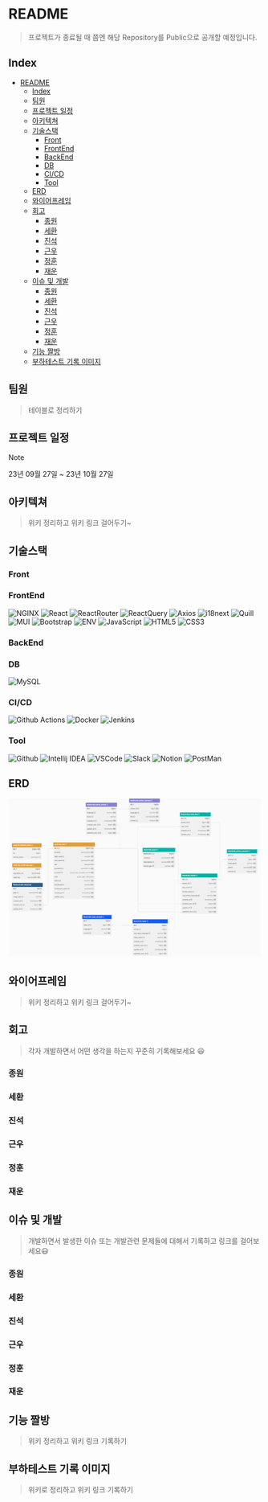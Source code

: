 # README

> 프로젝트가 종료될 때 쯤엔 해당 Repository를 Public으로 공개할 예정입니다.

## Index

- [README](#readme)
  - [Index](#index)
  - [팀원](#팀원)
  - [프로젝트 일정](#프로젝트-일정)
  - [아키텍쳐](#아키텍쳐)
  - [기술스택](#기술스택)
    - [Front](#front)
    - [FrontEnd](#frontend)
    - [BackEnd](#backend)
    - [DB](#db)
    - [CI/CD](#cicd)
    - [Tool](#tool)
  - [ERD](#erd)
  - [와이어프레임](#와이어프레임)
  - [회고](#회고)
    - [종원](#종원)
    - [세환](#세환)
    - [진석](#진석)
    - [근우](#근우)
    - [정훈](#정훈)
    - [재운](#재운)
  - [이슈 및 개발](#이슈-및-개발)
    - [종원](#종원-1)
    - [세환](#세환-1)
    - [진석](#진석-1)
    - [근우](#근우-1)
    - [정훈](#정훈-1)
    - [재운](#재운-1)
  - [기능 짤방](#기능-짤방)
  - [부하테스트 기록 이미지](#부하테스트-기록-이미지)

## 팀원

> 테이블로 정리하기

## 프로젝트 일정

> [!NOTE]
> 23년 09월 27일 ~ 23년 10월 27일

## 아키텍쳐

> 위키 정리하고 위키 링크 걸어두기~

## 기술스택

### Front

### FrontEnd

![NGINX](https://img.shields.io/badge/NGINX-009639?style=flat&logo=NGINX&logoColor=white)
![React](https://img.shields.io/badge/React-v.18-61DAFB?style=flat&logo=React&logoColor=white)
![ReactRouter](https://img.shields.io/badge/ReactRouter-v.6-CA4245?style=flat&logo=React_Router&logoColor=white)
![ReactQuery](https://img.shields.io/badge/ReactQuery-v.6-FF4154?style=flat&logo=React_Query&logoColor=white)
![Axios](https://img.shields.io/badge/Axios-5A29E4?style=flat&logo=Axios&logoColor=white)
![i18next](https://img.shields.io/badge/i18next-26A69A?style=flat&logo=i18next&logoColor=white)
![Quill](https://img.shields.io/badge/React-Quill-green)
![MUI](https://img.shields.io/badge/MUI-007FFF?style=flat&logo=MUI&logoColor=white)
![Bootstrap](https://img.shields.io/badge/Bootstrap-v.5-7952B3?style=flat&logo=Bootstrap&logoColor=white)
![ENV](https://img.shields.io/badge/.env-ECD53F?style=flat&logo=.env&logoColor=white)
![JavaScript](https://img.shields.io/badge/JavaScript-E7DF1E?style=flat&logo=javascript&logoColor=white)
![HTML5](https://img.shields.io/badge/html-5-E34F26?style=flat&logo=html5&logoColor=white)
![CSS3](https://img.shields.io/badge/css-3-1572B6?style=flat&logo=css3&logoColor=white)

### BackEnd

### DB

![MySQL](https://img.shields.io/badge/MySQL-v.8.0.33-4479A1?style=flat&logo=MySQL&logoColor=white)

### CI/CD

![Github Actions](https://img.shields.io/badge/Github_Actions-2088FF?style=flat&logo=Github-Actions&logoColor=white)
![Docker](https://img.shields.io/badge/Docker-2496ED?style=flat&logo=Docker&logoColor=white)
![Jenkins](https://img.shields.io/badge/Jenkins-D24939?style=flat&logo=Jenkins&logoColor=white)

### Tool

![Github](https://img.shields.io/badge/GitHub-181717?style=flat&logo=GitHub&logoColor=white)
![Intellij IDEA](https://img.shields.io/badge/IntelliJ-000000?style=flat&logo=IntelliJ-IDEA&logoColor=white)
![VSCode](https://img.shields.io/badge/VSCode-007ACC?style=flat&logo=Visual-Studio-Code&logoColor=white)
![Slack](https://img.shields.io/badge/Slack-4A154B?style=flat&logo=Slack&logoColor=white)
![Notion](https://img.shields.io/badge/Notion-000000?style=flat&logo=Notion&logoColor=white)
![PostMan](https://img.shields.io/badge/Postman-FF6C37?style=flat&logo=Postman&logoColor=white)

## ERD

[![ERD](./ERD/ERD_v231027.png)](https://dbdocs.io/donsonioc2010/Hook_killer)

## 와이어프레임

> 위키 정리하고 위키 링크 걸어두기~

## 회고

> 각자 개발하면서 어떤 생각을 하는지 꾸준히 기록해보세요 😃

### 종원

### 세환

### 진석

### 근우

### 정훈

### 재운

## 이슈 및 개발

> 개발하면서 발생한 이슈 또는 개발관련 문제들에 대해서 기록하고 링크를 걸어보세요😃

### 종원

### 세환

### 진석

### 근우

### 정훈

### 재운

## 기능 짤방

> 위키 정리하고 위키 링크 기록하기

## 부하테스트 기록 이미지

> 위키로 정리하고 위키 링크 기록하기
